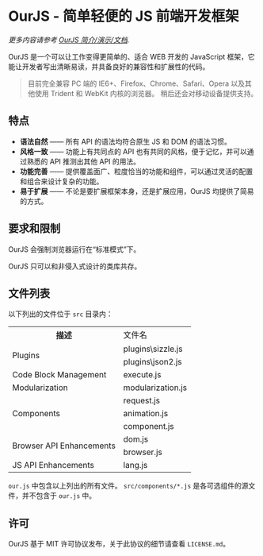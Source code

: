# OurJS - 简单轻便的 JS 前端开发框架 #

*更多内容请参考 [OurJS 简介/演示/文档](http://s79.github.com/OurJS/).*

OurJS 是一个可以让工作变得更简单的、适合 WEB 开发的 JavaScript 框架，它能让开发者写出清晰易读，并具备良好的兼容性和扩展性的代码。

> 目前完全兼容 PC 端的 IE6+、Firefox、Chrome、Safari、Opera 以及其他使用 Trident 和 WebKit 内核的浏览器。
> 稍后还会对移动设备提供支持。


## 特点 ##

* **语法自然** —— 所有 API 的语法均符合原生 JS 和 DOM 的语法习惯。
* **风格一致** —— 功能上有共同点的 API 也有共同的风格，便于记忆，并可以通过熟悉的 API 推测出其他 API 的用法。
* **功能完善** —— 提供覆盖面广、粒度恰当的功能和组件，可以通过灵活的配置和组合来设计复杂的功能。
* **易于扩展** —— 不论是要扩展框架本身，还是扩展应用，OurJS 均提供了简易的方式。


## 要求和限制 ##

OurJS 会强制浏览器运行在“标准模式”下。

OurJS 只可以和非侵入式设计的类库共存。


## 文件列表 ##

以下列出的文件位于 `src` 目录内：

<table>
  <tr>
    <th>描述</th><td>文件名</td>
  </tr>
  <tr>
    <td rowspan="2">Plugins</td><td>plugins\sizzle.js</td>
  </tr>
  <tr>
    <td>plugins\json2.js</td>
  </tr>
  <tr>
    <td>Code Block Management</td><td>execute.js</td>
  </tr>
  <tr>
    <td>Modularization</td><td>modularization.js</td>
  </tr>
  <tr>
    <td rowspan="3">Components</td><td>request.js</td>
  </tr>
  <tr>
    <td>animation.js</td>
  </tr>
  <tr>
    <td>component.js</td>
  </tr>
  <tr>
    <td rowspan="2">Browser API Enhancements</td><td>dom.js</td>
  </tr>
  <tr>
    <td>browser.js</td>
  </tr>
  <tr>
    <td>JS API Enhancements</td><td>lang.js</td>
  </tr>
</table>

`our.js` 中包含以上列出的所有文件。
`src/components/*.js` 是各可选组件的源文件，并不包含于 `our.js` 中。


## 许可 ##

OurJS 基于 MIT 许可协议发布，关于此协议的细节请查看 `LICENSE.md`。


